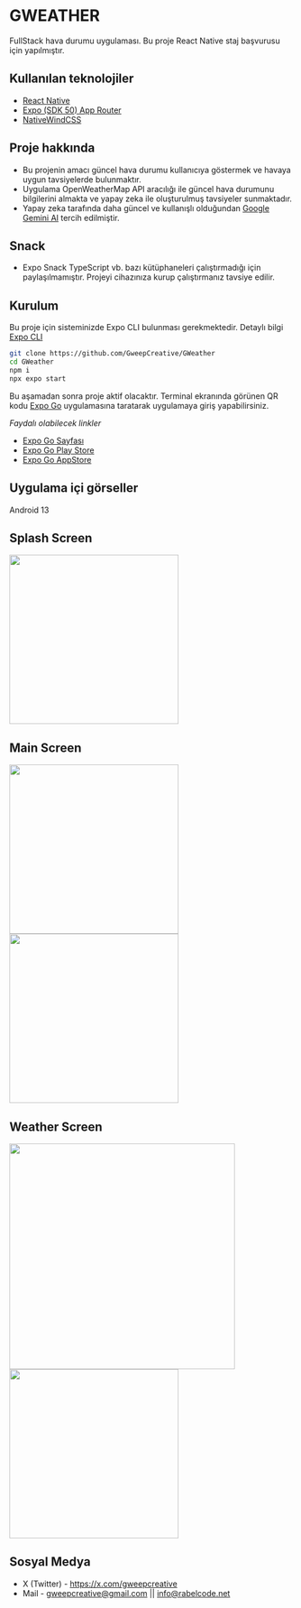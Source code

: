 
# **GWEATHER**
FullStack hava durumu uygulaması.
Bu proje React Native staj başvurusu için yapılmıştır.

## Kullanılan teknolojiler
- [React Native](https://reactnative.dev/)
- [Expo (SDK 50) App Router](https://docs.expo.dev/)
- [NativeWindCSS](https://www.nativewind.dev/quick-starts/expo)

## Proje hakkında
- Bu projenin amacı güncel hava durumu kullanıcıya göstermek ve havaya uygun tavsiyelerde bulunmaktır.
- Uygulama OpenWeatherMap API aracılığı ile güncel hava durumunu bilgilerini almakta ve yapay zeka ile oluşturulmuş tavsiyeler sunmaktadır.
- Yapay zeka tarafında daha güncel ve kullanışlı olduğundan [Google Gemini AI](https://gemini.google.com/app) tercih edilmiştir. 

## Snack
- Expo Snack TypeScript vb. bazı kütüphaneleri çalıştırmadığı için paylaşılmamıştır. Projeyi cihazınıza kurup çalıştırmanız tavsiye edilir. 

## Kurulum
Bu proje için sisteminizde Expo CLI bulunması gerekmektedir. Detaylı bilgi [Expo CLI](https://docs.expo.dev/more/expo-cli/)
```bash
git clone https://github.com/GweepCreative/GWeather
cd GWeather
npm i
npx expo start
```
Bu aşamadan sonra proje aktif olacaktır. Terminal ekranında görünen QR kodu [Expo Go](https://expo.dev/go) uygulamasına taratarak uygulamaya giriş yapabilirsiniz.

*Faydalı olabilecek linkler*
- [Expo Go Sayfası](https://expo.dev/go) 
- [Expo Go Play Store](https://play.google.com/store/apps/details?id=host.exp.exponent&referrer=www)
- [Expo Go AppStore](https://apps.apple.com/us/app/expo-go/id982107779)

  
## Uygulama içi görseller
Android 13 <br />

## Splash Screen
<img width="300px" src="assets/splash.jpg" />

## Main Screen
<div>
  <img width="300px" src="assets/main.jpg" />
<img width="300px" src="assets/typeing.jpg" />
</div>

## Weather Screen
<div>
<img width="400px" src="assets/tablet.jpg" />
<img width="300px" src="assets/mobile.jpg" />
</div>
  
## Sosyal Medya
- X (Twitter) - https://x.com/gweepcreative
- Mail - gweepcreative@gmail.com || info@rabelcode.net
